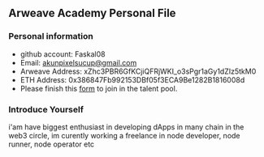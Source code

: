 ## Arweave Academy Personal File

### Personal information

- github account: Faskal08
- Email: akunpixelsucup@gmail.com
- Arweave Address: xZhc3PBR6GfKCjiQFRjWKI_o3sPgr1aGy1dZIz5tkM0
- ETH Address: 0x386847Fb992153DBf05f3ECA9Be1282B1816008d
- Please finish this [form](https://docs.google.com/forms/d/e/1FAIpQLSfWA5fIIcBgmRppm3jNz5vmf9Mai_QMVil-2pO4r7YKn_Zhtw/viewform?usp=sf_link) to join in the talent pool.

### Introduce Yourself
 i'am have biggest enthusiast in developing dApps in many chain in the web3 circle, im curently working a freelance in node developer, node runner, node operator etc